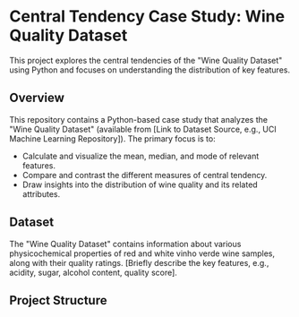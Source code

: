 # Central Tendency Case Study: Wine Quality Dataset

This project explores the central tendencies of the "Wine Quality Dataset" using Python and focuses on understanding the distribution of key features.

## Overview

This repository contains a Python-based case study that analyzes the "Wine Quality Dataset" (available from [Link to Dataset Source, e.g., UCI Machine Learning Repository]). The primary focus is to:

* Calculate and visualize the mean, median, and mode of relevant features.
* Compare and contrast the different measures of central tendency.
* Draw insights into the distribution of wine quality and its related attributes.

## Dataset

The "Wine Quality Dataset" contains information about various physicochemical properties of red and white vinho verde wine samples, along with their quality ratings. [Briefly describe the key features, e.g., acidity, sugar, alcohol content, quality score].

## Project Structure
